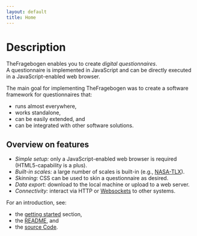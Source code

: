 ```yaml
---
layout: default
title: Home
---
```


Description
===

TheFragebogen enables you to create _digital questionnaires_.  
A questionnaire is implemented in JavaScript and can be directly executed in a JavaScript-enabled web browser.

The main goal for implementing TheFragebogen was to create a software framework for questionnaires that:

* runs almost everywhere,
* works standalone,
* can be easily extended, and
* can be integrated with other software solutions.

Overview on features
---

* _Simple setup:_ only a JavaScript-enabled web browser is required (HTML5-capability  is a plus).
* _Built-in scales:_ a large number of scales is built-in (e.g., [NASA-TLX](https://en.wikipedia.org/wiki/NASA-TLX)).
* _Skinning:_ CSS can be used to skin a questionnaire as desired.
* _Data export:_ download to the local machine or upload to a web server.
* _Connectivity:_ interact via HTTP or [Websockets](https://en.wikipedia.org/wiki/WebSocket) to other systems.

For an introduction, see:

* the [getting started](gettingstarted/) section,
* the [README](https://github.com/TheFragebogen/TheFragebogen/blob/master/README.md), and
* the [source Code](https://github.com/TheFragebogen/TheFragebogen/).
